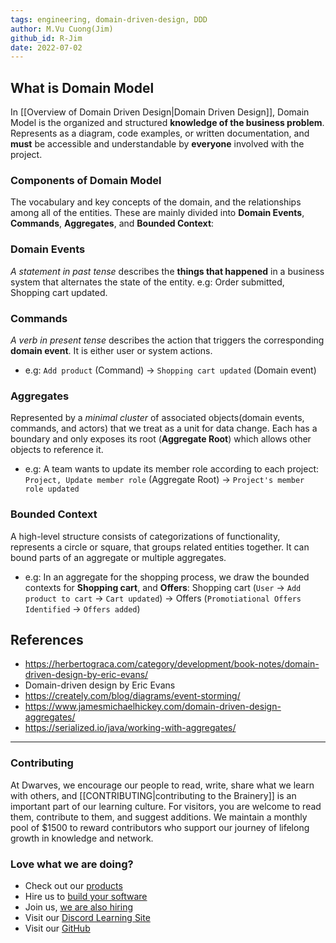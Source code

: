 ```yaml
---
tags: engineering, domain-driven-design, DDD
author: M.Vu Cuong(Jim)
github_id: R-Jim
date: 2022-07-02
---
```


## What is Domain Model

In [[Overview of Domain Driven Design|Domain Driven Design]], Domain Model is the organized and structured **knowledge of the business problem**. Represents as a diagram, code examples, or written documentation, and **must** be accessible and understandable by **everyone** involved with the project.

### Components of Domain Model

The vocabulary and key concepts of the domain, and the relationships among all of the entities. These are mainly divided into **Domain Events**, **Commands**, **Aggregates**, and **Bounded Context**:

### Domain Events

_A statement in past tense_ describes the **things that happened** in a business system that alternates the state of the entity. e.g: Order submitted, Shopping cart updated.

### Commands

_A verb in present tense_ describes the action that triggers the corresponding **domain event**. It is either user or system actions.

- e.g: `Add product` (Command) -> `Shopping cart updated` (Domain event)

### Aggregates

Represented by a _minimal cluster_ of associated objects(domain events, commands, and actors) that we treat as a unit for data change. Each has a boundary and only exposes its root (**Aggregate Root**) which allows other objects to reference it.

- e.g: A team wants to update its member role according to each project: </n> `Project, Update member role` (Aggregate Root) -> `Project's member role updated`</n>

### Bounded Context

A high-level structure consists of categorizations of functionality, represents a circle or square, that groups related entities together. It can bound parts of an aggregate or multiple aggregates.

- e.g: In an aggregate for the shopping process, we draw the bounded contexts for **Shopping cart**, and **Offers**: </n> Shopping cart (`User` -> `Add product to cart` -> `Cart updated`) -> Offers (`Promotiational Offers Identified` -> `Offers added`)

## References

- https://herbertograca.com/category/development/book-notes/domain-driven-design-by-eric-evans/
- Domain-driven design by Eric Evans
- https://creately.com/blog/diagrams/event-storming/
- https://www.jamesmichaelhickey.com/domain-driven-design-aggregates/
- https://serialized.io/java/working-with-aggregates/


---
<!-- cta -->
### Contributing

At Dwarves, we encourage our people to read, write, share what we learn with others, and [[CONTRIBUTING|contributing to the Brainery]] is an important part of our learning culture. For visitors, you are welcome to read them, contribute to them, and suggest additions. We maintain a monthly pool of $1500 to reward contributors who support our journey of lifelong growth in knowledge and network.

### Love what we are doing?

- Check out our [products](https://superbits.co)
- Hire us to [build your software](https://d.foundation)
- Join us, [we are also hiring](https://github.com/dwarvesf/WeAreHiring)
- Visit our [Discord Learning Site](https://discord.gg/dzNBpNTVEZ)
- Visit our [GitHub](https://github.com/dwarvesf)